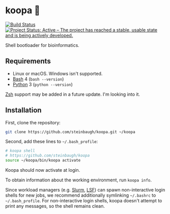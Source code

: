 # koopa 🐢

[![Build Status](https://travis-ci.org/steinbaugh/koopa.svg?branch=master)](https://travis-ci.org/steinbaugh/koopa)
[![Project Status: Active – The project has reached a stable, usable state and is being actively developed.](http://www.repostatus.org/badges/latest/active.svg)](http://www.repostatus.org/#active)

Shell bootloader for bioinformatics.

## Requirements

- Linux or macOS. Windows isn't supported.
- [Bash][] 4 (`bash --version`)
- [Python][] 3 (`python --version`)

[Zsh][] support may be added in a future update. I'm looking into it.

## Installation

First, clone the repository:

```bash
git clone https://github.com/steinbaugh/koopa.git ~/koopa
```

Second, add these lines to `~/.bash_profile`:

```bash
# koopa shell
# https://github.com/steinbaugh/koopa
source ~/koopa/bin/koopa activate
```

Koopa should now activate at login.

To obtain information about the working environment, run `koopa info`.

Since workload managers (e.g. [Slurm][], [LSF][]) can spawn non-interactive login shells for new jobs, we recommend additionally symlinking `~/.bashrc` to `~/.bash_profile`. For non-interactive login shells, koopa doesn't attempt to print any messages, so the shell remains clean.

[Bash]: https://www.gnu.org/software/bash/
[LSF]: https://www.ibm.com/support/knowledgecenter/en/SSETD4/product_welcome_platform_lsf.html
[Python]: https://www.python.org/
[Slurm]: https://slurm.schedmd.com/
[Zsh]: https://www.zsh.org/
